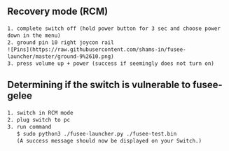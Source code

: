 ## Recovery mode (RCM)

    1. complete switch off (hold power button for 3 sec and choose power down in the menu)
    2. ground pin 10 right joycon rail
    ![Pins](https://raw.githubusercontent.com/shams-in/fusee-launcher/master/ground-9%2610.png)
    3. press volume up + power (success if seemingly does not turn on)

## Determining if the switch is vulnerable to fusee-gelee

    1. switch in RCM mode
    2. plug switch to pc
    3. run command
       $ sudo python3 ./fusee-launcher.py ./fusee-test.bin
       (A success message should now be displayed on your Switch.)

